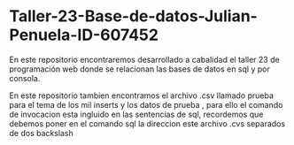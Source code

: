 # Taller-23-Base-de-datos-Julian-Penuela-ID-607452
En este repositorio encontraremos desarrollado a cabalidad el taller 23 de programación web donde se relacionan las bases de datos en sql y por consola.


En este repositorio tambien encontramos el archivo .csv llamado prueba para el tema de los mil inserts y los datos de prueba , para ello el comando de invocacion esta ingluido en las sentencias de sql, recordemos que debemos poner en el comando sql la direccion este archivo .cvs separados de dos backslash
